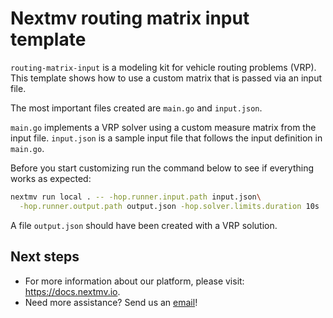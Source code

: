 # Nextmv routing matrix input template

`routing-matrix-input` is a modeling kit for vehicle routing problems (VRP).
This template shows how to use a custom matrix that is passed via an input file.

The most important files created are `main.go` and `input.json`.

`main.go` implements a VRP solver using a custom measure matrix from the input
file. `input.json` is a sample input file that follows the input definition in
`main.go`.

Before you start customizing run the command below to see if everything works as
expected:

```bash
nextmv run local . -- -hop.runner.input.path input.json\
  -hop.runner.output.path output.json -hop.solver.limits.duration 10s
```

A file `output.json` should have been created with a VRP solution.

## Next steps

* For more information about our platform, please visit: <https://docs.nextmv.io>.
* Need more assistance? Send us an [email](mailto:support@nextmv.io)!
